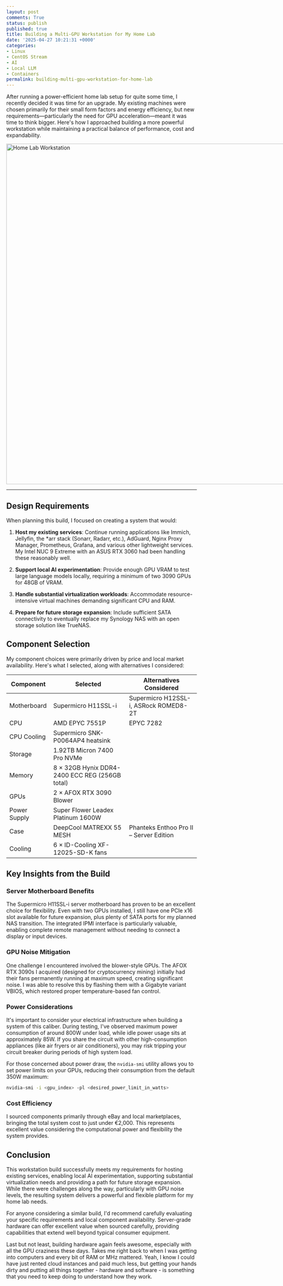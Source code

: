 ```yaml
---
layout: post
comments: True
status: publish
published: true
title: Building a Multi-GPU Workstation for My Home Lab
date: '2025-04-27 10:21:31 +0000'
categories:
- Linux
- CentOS Stream
- AI
- Local LLM
- Containers
permalink: building-multi-gpu-workstation-for-home-lab
---
```


After running a power-efficient home lab setup for quite some time, I recently decided it was time for an upgrade. My existing machines were chosen primarily for their small form factors and energy efficiency, but new requirements—particularly the need for GPU acceleration—meant it was time to think bigger. Here's how I approached building a more powerful workstation while maintaining a practical balance of performance, cost and expandability.


<a href="{{'/public/images/compute02.JPG' | prepend: site.baseurl | prepend: site.url }}" style="display: grid; place-items: center;"><img src="{{'/public/images/compute02.JPG' | prepend: site.baseurl | prepend: site.url }}" alt="Home Lab Workstation" width="800" height="900"/></a>

___

## Design Requirements

When planning this build, I focused on creating a system that would:

1. **Host my existing services**: Continue running applications like Immich, Jellyfin, the *arr stack (Sonarr, Radarr, etc.), AdGuard, Nginx Proxy Manager, Prometheus, Grafana, and various other lightweight services. My Intel NUC 9 Extreme with an ASUS RTX 3060 had been handling these reasonably well.

2. **Support local AI experimentation**: Provide enough GPU VRAM to test large language models locally, requiring a minimum of two 3090 GPUs for 48GB of VRAM.

3. **Handle substantial virtualization workloads**: Accommodate resource-intensive virtual machines demanding significant CPU and RAM.

4. **Prepare for future storage expansion**: Include sufficient SATA connectivity to eventually replace my Synology NAS with an open storage solution like TrueNAS.

## Component Selection

My component choices were primarily driven by price and local market availability. Here's what I selected, along with alternatives I considered:

| Component | Selected | Alternatives Considered |
|-----------|----------|-------------------------|
| Motherboard | Supermicro H11SSL-i | Supermicro H12SSL-i, ASRock ROMED8-2T |
| CPU | AMD EPYC 7551P | EPYC 7282 |
| CPU Cooling | Supermicro SNK-P0064AP4 heatsink | |
| Storage | 1.92TB Micron 7400 Pro NVMe | |
| Memory | 8 × 32GB Hynix DDR4-2400 ECC REG (256GB total) | |
| GPUs | 2 × AFOX RTX 3090 Blower | |
| Power Supply | Super Flower Leadex Platinum 1600W | |
| Case | DeepCool MATREXX 55 MESH | Phanteks Enthoo Pro II – Server Edition |
| Cooling | 6 × ID-Cooling XF-12025-SD-K fans | |

## Key Insights from the Build

### Server Motherboard Benefits

The Supermicro H11SSL-i server motherboard has proven to be an excellent choice for flexibility. Even with two GPUs installed, I still have one PCIe x16 slot available for future expansion, plus plenty of SATA ports for my planned NAS transition. The integrated IPMI interface is particularly valuable, enabling complete remote management without needing to connect a display or input devices.

### GPU Noise Mitigation

One challenge I encountered involved the blower-style GPUs. The AFOX RTX 3090s I acquired (designed for cryptocurrency mining) initially had their fans permanently running at maximum speed, creating significant noise. I was able to resolve this by flashing them with a Gigabyte variant VBIOS, which restored proper temperature-based fan control.

### Power Considerations

It's important to consider your electrical infrastructure when building a system of this caliber. During testing, I've observed maximum power consumption of around 800W under load, while idle power usage sits at approximately 85W. If you share the circuit with other high-consumption appliances (like air fryers or air conditioners), you may risk tripping your circuit breaker during periods of high system load.

For those concerned about power draw, the `nvidia-smi` utility allows you to set power limits on your GPUs, reducing their consumption from the default 350W maximum:

```bash
nvidia-smi -i <gpu_index> -pl <desired_power_limit_in_watts>
```

### Cost Efficiency

I sourced components primarily through eBay and local marketplaces, bringing the total system cost to just under €2,000. This represents excellent value considering the computational power and flexibility the system provides.

## Conclusion

This workstation build successfully meets my requirements for hosting existing services, enabling local AI experimentation, supporting substantial virtualization needs and providing a path for future storage expansion. While there were challenges along the way, particularly with GPU noise levels, the resulting system delivers a powerful and flexible platform for my home lab needs.

For anyone considering a similar build, I'd recommend carefully evaluating your specific requirements and local component availability. Server-grade hardware can offer excellent value when sourced carefully, providing capabilities that extend well beyond typical consumer equipment.

Last but not least, building hardware again feels awesome, especially with all the GPU craziness these days. Takes me right back to when I was getting into computers and every bit of RAM or MHz mattered. Yeah, I know I could have just rented cloud instances and paid much less, but getting your hands dirty and putting all things together - hardware and software - is something that you need to keep doing to understand how they work.